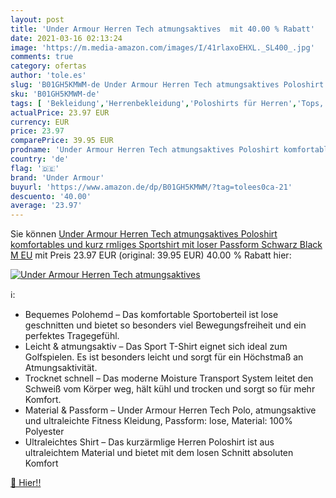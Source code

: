 ```yaml
---
layout: post
title: 'Under Armour Herren Tech atmungsaktives  mit 40.00 % Rabatt'
date: 2021-03-16 02:13:24
image: 'https://m.media-amazon.com/images/I/41rlaxoEHXL._SL400_.jpg'
comments: true
category: ofertas
author: 'tole.es'
slug: 'B01GH5KMWM-de Under Armour Herren Tech atmungsaktives Poloshirt...'
sku: 'B01GH5KMWM-de'
tags: [ 'Bekleidung','Herrenbekleidung','Poloshirts für Herren','Tops, T-Shirts & Hemden für Herren','under armour', ]
actualPrice: 23.97 EUR
currency: EUR
price: 23.97
comparePrice: 39.95 EUR
prodname: 'Under Armour Herren Tech atmungsaktives Poloshirt komfortables und kurz rmliges Sportshirt mit loser Passform  Schwarz  Black    M EU'
country: 'de'
flag: '🇩🇪'
brand: 'Under Armour'
buyurl: 'https://www.amazon.de/dp/B01GH5KMWM/?tag=tolees0ca-21'
descuento: '40.00'
average: '23.97'
---
```


Sie können [Under Armour Herren Tech atmungsaktives Poloshirt komfortables und kurz rmliges Sportshirt mit loser Passform  Schwarz  Black    M EU](https://www.amazon.de/dp/B01GH5KMWM/?tag=tolees0ca-21) mit Preis 23.97 EUR (original: 39.95 EUR) 40.00 % Rabatt hier:

[![Under Armour Herren Tech atmungsaktives ](https://m.media-amazon.com/images/I/41rlaxoEHXL._SL400_.jpg)](https://www.amazon.de/dp/B01GH5KMWM/?tag=tolees0ca-21)

ℹ️:

- Bequemes Polohemd – Das komfortable Sportoberteil ist lose geschnitten und bietet so besonders viel Bewegungsfreiheit und ein perfektes Tragegefühl.
- Leicht & atmungsaktiv – Das Sport T-Shirt eignet sich ideal zum Golfspielen. Es ist besonders leicht und sorgt für ein Höchstmaß an Atmungsaktivität.
- Trocknet schnell – Das moderne Moisture Transport System leitet den Schweiß vom Körper weg, hält kühl und trocken und sorgt so für mehr Komfort.
- Material & Passform – Under Armour Herren Tech Polo, atmungsaktive und ultraleichte Fitness Kleidung, Passform: lose, Material: 100% Polyester
- Ultraleichtes Shirt – Das kurzärmlige Herren Poloshirt ist aus ultraleichtem Material und bietet mit dem losen Schnitt absoluten Komfort

[🛒 Hier!!](https://www.amazon.de/dp/B01GH5KMWM/?tag=tolees0ca-21)
